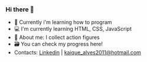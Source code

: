 ### Hi there 👋
- 💬 Currently i'm learning how to program
- 💻 I'm currently learning HTML, CSS, JavaScript
- 🎎 About me: I collect action figures
- 🗃️ You can check my progress here!
- Contacts: [Linkedin](https://br.linkedin.com/in/kaique-moreira-a674a6205) | [kaique_alves2011@hotmail.com](mailto:kaique_alves2011@hotmail.com)
